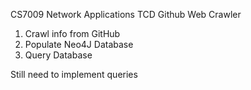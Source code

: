 CS7009 Network Applications TCD
Github Web Crawler

1) Crawl info from GitHub
2) Populate Neo4J Database
3) Query Database

Still need to implement queries